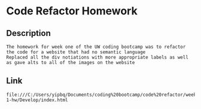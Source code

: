# Code Refactor Homework

## Description
   
    The homework for week one of the UW coding bootcamp was to refactor the code for a website that had no semantic language
    Replaced all the div notiations with more appropriate labels as well as gave alts to all of the images on the website

## Link

    file:///C:/Users/yipbq/Documents/coding%20bootcamp/code%20refactor/week-1-hw/Develop/index.html